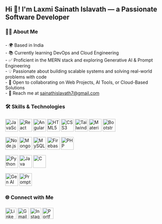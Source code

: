 <h2 align="left">Hi 👋! I'm Laxmi Sainath Islavath — a Passionate Software Developer</h2>

###

<h3 align="left">👨‍💻 About Me</h3>

###

<p align="left">
  - 🌍 Based in India<br>
  - 📚 Currently learning DevOps and Cloud Engineering<br>
  - ✅ Proficient in the MERN stack and exploring Generative AI & Prompt Engineering<br>
  - 💡 Passionate about building scalable systems and solving real-world problems with code<br>
  - 🤝 Open to collaborating on Web Projects, AI Tools, or Cloud-Based Solutions<br>
  - 📧 Reach me at <a href="mailto:sainathislavath7@gmail.com">sainathislavath7@gmail.com</a>
</p>

###

<h3 align="left">🛠 Skills & Technologies</h3>

###

<div align="left">
  <!-- Web & Frontend -->
  <a href="https://www.javascript.com/" target="_blank"><img src="https://cdn.jsdelivr.net/gh/devicons/devicon/icons/javascript/javascript-original.svg" height="40" alt="JavaScript" /></a>
  <a href="https://react.dev/" target="_blank"><img src="https://cdn.jsdelivr.net/gh/devicons/devicon/icons/react/react-original.svg" height="40" alt="React" /></a>
  <a href="https://angular.io/" target="_blank"><img src="https://cdn.jsdelivr.net/gh/devicons/devicon/icons/angular/angular-original.svg" height="40" alt="Angular" /></a>
  <a href="https://html.com/" target="_blank"><img src="https://cdn.jsdelivr.net/gh/devicons/devicon/icons/html5/html5-original.svg" height="40" alt="HTML5" /></a>
  <a href="https://css3.com/" target="_blank"><img src="https://cdn.jsdelivr.net/gh/devicons/devicon/icons/css3/css3-original.svg" height="40" alt="CSS3" /></a>
  <a href="https://tailwindcss.com/" target="_blank"><img src="https://icon.icepanel.io/Technology/svg/Tailwind-CSS.svg" height="40" alt="Tailwind CSS" /></a>
  <a href="https://mui.com/" target="_blank"><img src="https://img.shields.io/badge/MUI-007FFF?style=for-the-badge&logo=mui&logoColor=white" height="40" alt="Material UI" /></a>
  <a href="https://getbootstrap.com/" target="_blank"><img src="https://cdn.jsdelivr.net/gh/devicons/devicon/icons/bootstrap/bootstrap-original.svg" height="40" alt="Bootstrap" /></a>

  <!-- Backend & DB -->
  <a href="https://nodejs.org/" target="_blank"><img src="https://cdn.jsdelivr.net/gh/devicons/devicon/icons/nodejs/nodejs-original.svg" height="40" alt="Node.js" /></a>
  <a href="https://www.mongodb.com/" target="_blank"><img src="https://cdn.jsdelivr.net/gh/devicons/devicon/icons/mongodb/mongodb-original.svg" height="40" alt="MongoDB" /></a>
  <a href="https://www.mysql.com/" target="_blank"><img src="https://cdn.jsdelivr.net/gh/devicons/devicon/icons/mysql/mysql-original.svg" height="40" alt="MySQL" /></a>
  <a href="https://firebase.google.com/" target="_blank"><img src="https://cdn.jsdelivr.net/gh/devicons/devicon/icons/firebase/firebase-plain-wordmark.svg" height="40" alt="Firebase" /></a>
  <a href="https://www.php.net/" target="_blank"><img src="https://cdn.jsdelivr.net/gh/devicons/devicon/icons/php/php-original.svg" height="40" alt="PHP" /></a>

  <!-- Programming Languages -->
  <a href="https://www.python.org/" target="_blank"><img src="https://cdn.jsdelivr.net/gh/devicons/devicon/icons/python/python-original.svg" height="40" alt="Python" /></a>
  <a href="https://www.java.com/" target="_blank"><img src="https://cdn.jsdelivr.net/gh/devicons/devicon/icons/java/java-original.svg" height="40" alt="Java" /></a>
  <a href="https://www.cprogramming.com/" target="_blank"><img src="https://cdn.jsdelivr.net/gh/devicons/devicon/icons/c/c-original.svg" height="40" alt="C" /></a>

  <!-- AI & Prompt Engineering -->
  <a href="#"><img src="https://img.icons8.com/external-flaticons-lineal-color-flat-icons/64/null/external-ai-artificial-intelligence-flaticons-lineal-color-flat-icons.png" height="40" alt="Gen AI" /></a>
  <a href="#"><img src="https://img.icons8.com/fluency/48/chatgpt.png" height="40" alt="Prompt Engineering" /></a>
</div>

###

<h3 align="left">🌐 Connect with Me</h3>

###

<div align="left">
  <a href="https://www.linkedin.com/in/laxmi-sainath-islavath-9213891b6/" target="_blank"><img src="https://img.shields.io/static/v1?message=LinkedIn&logo=linkedin&label=&color=0077B5&logoColor=white&style=for-the-badge" height="35" alt="LinkedIn" /></a>
  <a href="mailto:sainathislavath7@gmail.com"><img src="https://img.shields.io/static/v1?message=Gmail&logo=gmail&label=&color=D14836&logoColor=white&style=for-the-badge" height="35" alt="Gmail" /></a>
  <a href="https://www.instagram.com/sainath_islavath/" target="_blank"><img src="https://img.shields.io/static/v1?message=Instagram&logo=instagram&label=&color=E4405F&logoColor=white&style=for-the-badge" height="35" alt="Instagram" /></a>
  <a href="https://sainathislavath.netlify.app/" target="_blank"><img src="https://img.shields.io/static/v1?message=Portfolio&logo=portfolio&label=&color=81CAD6&logoColor=white&style=for-the-badge" height="35" alt="Portfolio" /></a>
</div>

###
